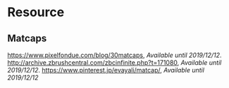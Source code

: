 
# Resource
## Matcaps
https://www.pixelfondue.com/blog/30matcaps, *Available until 2019/12/12*.
http://archive.zbrushcentral.com/zbcinfinite.php?t=171080, *Available until 2019/12/12*.
https://www.pinterest.jp/evayali/matcap/, *Available until 2019/12/12*